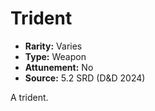 # Trident

- **Rarity:** Varies
- **Type:** Weapon
- **Attunement:** No
- **Source:** 5.2 SRD (D&D 2024)

A trident.
